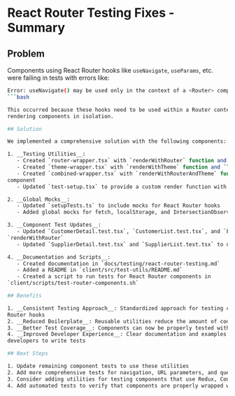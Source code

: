 # React Router Testing Fixes - Summary

## Problem

Components using React Router hooks like `useNavigate`, `useParams`, etc. were failing in tests
with errors like:

```bash
Error: useNavigate() may be used only in the context of a <Router> component.
```bash

This occurred because these hooks need to be used within a Router context, but our tests were
rendering components in isolation.

## Solution

We implemented a comprehensive solution with the following components:

1. __Testing Utilities__:
   - Created `router-wrapper.tsx` with `renderWithRouter` function and `RouterWrapper` component
   - Created `theme-wrapper.tsx` with `renderWithTheme` function and `ThemeWrapper` component
   - Created `combined-wrapper.tsx` with `renderWithRouterAndTheme` function and `CombinedWrapper`
component
   - Updated `test-setup.tsx` to provide a custom render function with necessary providers

2. __Global Mocks__:
   - Updated `setupTests.ts` to include mocks for React Router hooks
   - Added global mocks for fetch, localStorage, and IntersectionObserver

3. __Component Test Updates__:
   - Updated `CustomerDetail.test.tsx`, `CustomerList.test.tsx`, and `EditCustomer.test.tsx` to use
`renderWithRouter`
   - Updated `SupplierDetail.test.tsx` and `SupplierList.test.tsx` to use `renderWithRouterAndTheme`

4. __Documentation and Scripts__:
   - Created documentation in `docs/testing/react-router-testing.md`
   - Added a README in `client/src/test-utils/README.md`
   - Created a script to run tests for React Router components in
`client/scripts/test-router-components.sh`

## Benefits

1. __Consistent Testing Approach__: Standardized approach for testing components that use React
Router hooks
2. __Reduced Boilerplate__: Reusable utilities reduce the amount of code needed in each test
3. __Better Test Coverage__: Components can now be properly tested with their Router context
4. __Improved Developer Experience__: Clear documentation and examples make it easier for
developers to write tests

## Next Steps

1. Update remaining component tests to use these utilities
2. Add more comprehensive tests for navigation, URL parameters, and query parameters
3. Consider adding utilities for testing components that use Redux, Context API, etc.
4. Add automated tests to verify that components are properly wrapped with the necessary providers

